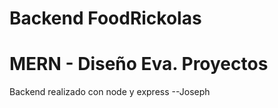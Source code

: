 # Backend FoodRickolas
# MERN - Diseño Eva. Proyectos

Backend realizado con node y express
--Joseph